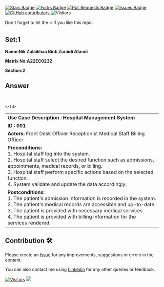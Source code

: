 <a href="https://github.com/drshahizan/learn-php/stargazers"><img src="https://img.shields.io/github/stars/drshahizan/learn-php" alt="Stars Badge"/></a>
<a href="https://github.com/drshahizan/learn-php/network/members"><img src="https://img.shields.io/github/forks/drshahizan/learn-php" alt="Forks Badge"/></a>
<a href="https://github.com/drshahizan/learn-php/pulls"><img src="https://img.shields.io/github/issues-pr/drshahizan/learn-php" alt="Pull Requests Badge"/></a>
<a href="https://github.com/drshahizan/learn-php/issues"><img src="https://img.shields.io/github/issues/drshahizan/learn-php" alt="Issues Badge"/></a>
<a href="https://github.com/drshahizan/learn-php/graphs/contributors"><img alt="GitHub contributors" src="https://img.shields.io/github/contributors/drshahizan/learn-php?color=2b9348"></a>
![Visitors](https://api.visitorbadge.io/api/visitors?path=https%3A%2F%2Fgithub.com%2Fdrshahizan%2Fsoftware-engineering&labelColor=%23d9e3f0&countColor=%23697689&style=flat)

Don't forget to hit the :star: if you like this repo.

## Set:1

**Name:Nik Zulaikhaa Binti Zuraidi Afandi**

**Matrix No:A22EC0232**

**Section:2**

## Answer

<table>
  <tr>
    <td>
      <b>
        Use Case Description : Hospital Management System
      </b>
    
  </tr>
  <tr>
    <td>
      <b>
        ID : 001
      </b>
    </td>
  </tr>
  <tr>
    <td>
      <b>
        Actors:
      </b>
      Front Desk Officer
      Receptionist
      Medical Staff
      Billing Officer
    </td>
  </tr>
  <tr>
    <td>
      <b>
        Preconditions:
      </b>
      <br>
            1. Hospital staff log into the system. 
      <br>
            2. Hospital staff select the desired function  such as admissions, appointments, medical   records, or billing. <br>
            3. Hospital staff perform specific actions based on the selected function. 
      <br>
            4. System validate and update the data accordingly.
        </td>
      <br>
      
    </td>
  </tr>
  <tr>
    <td>
      <b>
        Postconditions:
      </b>
      <br>1.  The patient's admission information is recorded in the system.
     <br>2.  The patient's medical records are accessible and up-to-date.
     <br>3.  The patient is provided with necessary medical services.
     <br>4. The patient is provided with billing information for the services rendered. 
    
  </tr>
</table>



## Contribution 🛠️
Please create an [Issue](https://github.com/drshahizan/learn-php/issues) for any improvements, suggestions or errors in the content.

You can also contact me using [Linkedin](https://www.linkedin.com/in/drshahizan/) for any other queries or feedback.

[![Visitors](https://api.visitorbadge.io/api/visitors?path=https%3A%2F%2Fgithub.com%2Fdrshahizan&labelColor=%23697689&countColor=%23555555&style=plastic)](https://visitorbadge.io/status?path=https%3A%2F%2Fgithub.com%2Fdrshahizan)
![](https://hit.yhype.me/github/profile?user_id=81284918)

